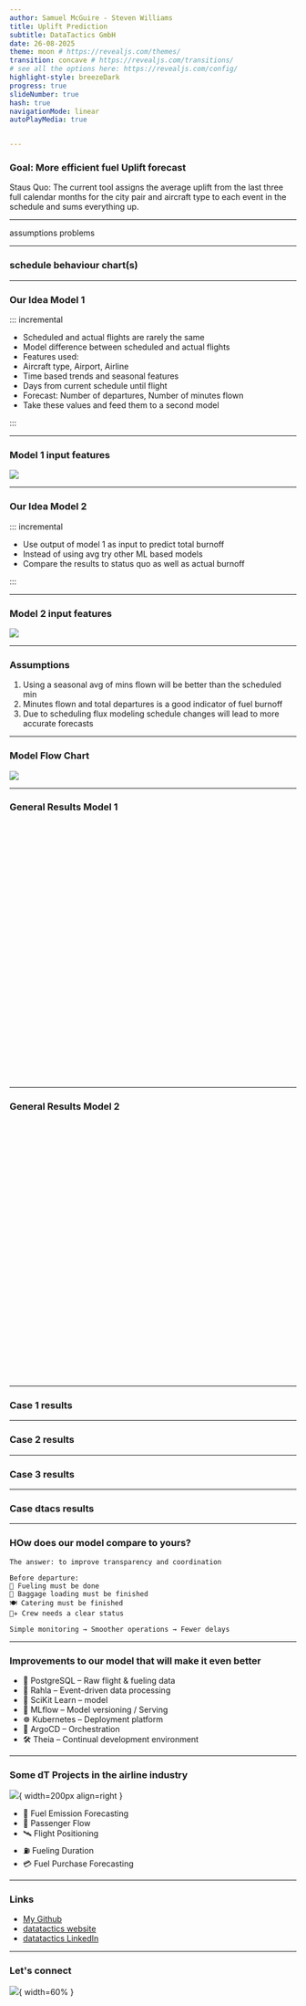 ```yaml
---
author: Samuel McGuire - Steven Williams
title: Uplift Prediction
subtitle: DataTactics GmbH
date: 26-08-2025
theme: moon # https://revealjs.com/themes/
transition: concave # https://revealjs.com/transitions/
# see all the options here: https://revealjs.com/config/
highlight-style: breezeDark
progress: true
slideNumber: true
hash: true
navigationMode: linear
autoPlayMedia: true


---
```


### Goal: More efficient fuel Uplift forecast

Staus Quo: The current tool assigns the average uplift from the last three full calendar months for the city pair and aircraft type to each event in the schedule and sums everything up.

<!-- <img src="assets/dT-blue.svg" alt="Logo" width="60" style="position: absolute; bottom: 1rem; right: 1rem;" /> -->
<!-- <img src="assets/dT-blue.svg" alt="Logo" width="60" style="position: absolute; top: 1rem; left: 1rem;" /> -->


---

assumptions
problems

--- 

### schedule behaviour chart(s)

---

### Our Idea Model 1

::: incremental

- Scheduled and actual flights are rarely the same
- Model difference between scheduled and actual flights
- Features used:
- Aircraft type, Airport, Airline 
- Time based trends and seasonal features
- Days from current schedule until flight
- Forecast: Number of departures, Number of minutes flown
- Take these values and feed them to a second model

:::

---

### Model 1 input features

![](assets/model_1_features.png)

---

### Our Idea Model 2

::: incremental

- Use output of model 1 as input to predict total burnoff
- Instead of using avg try other ML based models 
- Compare the results to status quo as well as actual burnoff


:::


---

### Model 2 input features

![](assets/model_2_inputs.png)

---

### Assumptions

1. Using a seasonal avg of mins flown will be better than the scheduled min
2. Minutes flown and total departures is a good indicator of fuel burnoff 
3. Due to scheduling flux modeling schedule changes will lead to more accurate forecasts



---

### Model Flow Chart


![](assets/pipeline.png)

---


### General Results Model 1




<iframe scrolling="no" style="border:none;" seamless="seamless" data-src="assets/absolute_error_quantiles.html" height="450" width="100%"></iframe>

---

### General Results Model 2


<iframe scrolling="no" style="border:none;" seamless="seamless" data-src="assets/absolute_error_quantiles.html" height="450" width="100%"></iframe>

---

### Case 1 results

---

### Case 2 results

---

### Case 3 results

---

### Case dtacs results

---

### HOw does our model compare to yours?

    The answer: to improve transparency and coordination

    Before departure:
    🛫 Fueling must be done
    🧳 Baggage loading must be finished
    🍽 Catering must be finished
    👨‍✈️ Crew needs a clear status

    Simple monitoring → Smoother operations → Fewer delays

    

---


### Improvements to our model that will make it even better

- 🧱 PostgreSQL – Raw flight & fueling data
- 🔁 Rahla – Event-driven data processing
- 🧠 SciKit Learn – model
- 🧪 MLflow – Model versioning / Serving
- ☸️ Kubernetes – Deployment platform
- 🔁 ArgoCD – Orchestration
- 🛠️ Theia – Continual development environment

---

### Some dT Projects in the airline industry

![](assets/dT-blue.svg){ width=200px align=right }

- 🔁 Fuel Emission Forecasting 
- 👥 Passenger Flow  
- 🛰️ Flight Positioning 
- ⛽ Fueling Duration 
- 💳 Fuel Purchase Forecasting

--- 

### Links

- [My Github](https://github.com/samueladamsmcguire)
- [datatactics website](https://www.datatactics.de/)
- [datatactics LinkedIn](https://www.linkedin.com/company/datatactics-gmbh)

---

### Let's connect

![](assets/linkedin.jpg){ width=60% }


